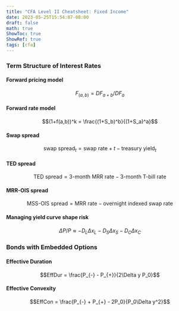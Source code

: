 ```yaml
---
title: "CFA Level II Cheatsheet: Fixed Income"
date: 2023-05-25T15:54:07-08:00
draft: false
math: true
ShowToc: true
ShowRef: true
tags: [cfa]
---
```

### Term Structure of Interest Rates
#### Forward pricing model
$$F_{(a,b)} = DF_{a+b} / DF_{a}$$
#### Forward rate model
$$(1+f(a,b))^k = \frac{(1+S_b)^b}{(1+S_a)^a}$$
#### Swap spread
$$\text{swap spread}_t = \text{swap rate}+t - \text{treasury yield}_t$$
#### TED spread
$$\text{TED spread} = \text{3-month MRR rate} - \text{3-month T-bill rate}$$
#### MRR-OIS spread
$$\text{MSS-OIS spread} = \text{MRR rate} - \text{overnight indexed swap rate}$$
#### Managing yield curve shape risk
$$\Delta P/P \approx -D_L\Delta x_L - D_S\Delta x_S - D_C\Delta x_C$$

### Bonds with Embedded Options
#### Effective Duration
$$EffDur = \frac{P_{-} - P_{+}}{2\Delta y P_0}$$
#### Effective Convexity
$$EffCon = \frac{P_{-} + P_{+} - 2P_0}{P_0\Delta y^2}$$